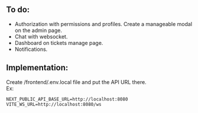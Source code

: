 ## To do:

- Authorization with permissions and profiles. Create a manageable modal on the admin page.
- Chat with websocket.
- Dashboard on tickets manage page.
- Notifications.

## Implementation:

Create /frontend/.env.local file and put the API URL there.<br>
Ex:
```
NEXT_PUBLIC_API_BASE_URL=http://localhost:8080
VITE_WS_URL=http://localhost:8080/ws
```
